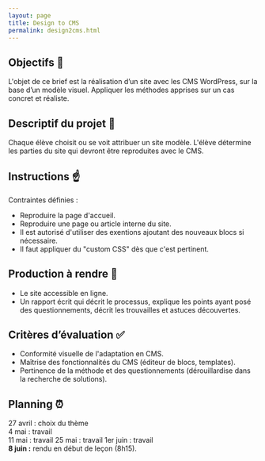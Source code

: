 ```yaml
---
layout: page
title: Design to CMS
permalink: design2cms.html
---
```


## Objectifs 🔭

L'objet de ce brief est la réalisation d’un site avec les CMS WordPress, sur la base d’un modèle visuel. Appliquer les méthodes apprises sur un cas concret et réaliste.

## Descriptif du projet 📄

Chaque élève choisit ou se voit attribuer un site modèle. L'élève détermine les parties du site qui devront être reproduites avec le CMS. 

## Instructions ☝️

Contraintes définies :

- Reproduire la page d'accueil.  
- Reproduire une page ou article interne du site.  
- Il est autorisé d'utiliser des exentions ajoutant des nouveaux blocs si nécessaire.  
- Il faut appliquer du "custom CSS" dès que c'est pertinent.  

## Production à rendre 💾

- Le site accessible en ligne.
- Un rapport écrit qui décrit le processus, explique les points ayant posé des questionnements, décrit les trouvailles et astuces découvertes.

## Critères d’évaluation ✅

- Conformité visuelle de l'adaptation en CMS.
- Maîtrise des fonctionnalités du CMS (éditeur de blocs, templates).
- Pertinence de la méthode et des questionnements (dérouillardise dans la recherche de solutions). 


## Planning ⏰

27 avril : choix du thème  
4 mai : travail  
11 mai : travail
25 mai : travail
1er juin : travail    
**8 juin :** rendu en début de leçon (8h15). 
